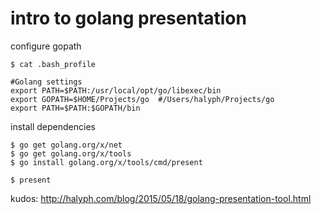 # intro to golang presentation

configure gopath
```
$ cat .bash_profile

#Golang settings
export PATH=$PATH:/usr/local/opt/go/libexec/bin
export GOPATH=$HOME/Projects/go  #/Users/halyph/Projects/go
export PATH=$PATH:$GOPATH/bin
```

install dependencies
```
$ go get golang.org/x/net
$ go get golang.org/x/tools
$ go install golang.org/x/tools/cmd/present
```

```
$ present
```

kudos: http://halyph.com/blog/2015/05/18/golang-presentation-tool.html
